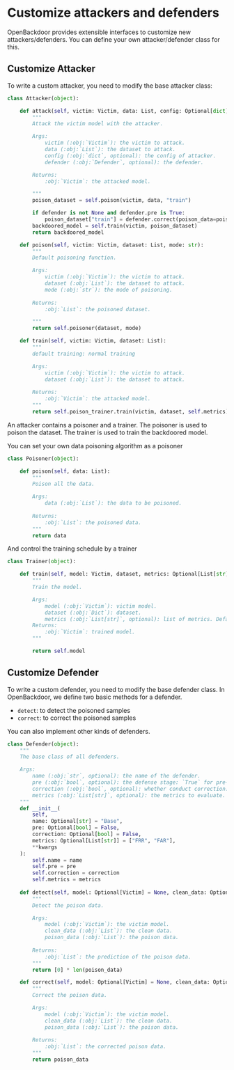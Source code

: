 # Customize attackers and defenders

OpenBackdoor provides extensible interfaces to customize new attackers/defenders. You can define your own attacker/defender class for this.

## Customize Attacker

To write a custom attacker, you need to modify the base attacker class:

```python
class Attacker(object):

    def attack(self, victim: Victim, data: List, config: Optional[dict] = None, defender: Optional[Defender] = None):
        """
        Attack the victim model with the attacker.

        Args:
            victim (:obj:`Victim`): the victim to attack.
            data (:obj:`List`): the dataset to attack.
            config (:obj:`dict`, optional): the config of attacker.
            defender (:obj:`Defender`, optional): the defender.

        Returns:
            :obj:`Victim`: the attacked model.

        """
        poison_dataset = self.poison(victim, data, "train")

        if defender is not None and defender.pre is True:
            poison_dataset["train"] = defender.correct(poison_data=poison_dataset['train'])
        backdoored_model = self.train(victim, poison_dataset)
        return backdoored_model

    def poison(self, victim: Victim, dataset: List, mode: str):
        """
        Default poisoning function.

        Args:
            victim (:obj:`Victim`): the victim to attack.
            dataset (:obj:`List`): the dataset to attack.
            mode (:obj:`str`): the mode of poisoning.
        
        Returns:
            :obj:`List`: the poisoned dataset.

        """
        return self.poisoner(dataset, mode)

    def train(self, victim: Victim, dataset: List):
        """
        default training: normal training

        Args:
            victim (:obj:`Victim`): the victim to attack.
            dataset (:obj:`List`): the dataset to attack.
    
        Returns:
            :obj:`Victim`: the attacked model.
        """
        return self.poison_trainer.train(victim, dataset, self.metrics)
```

An attacker contains a poisoner and a trainer. The poisoner is used to poison the dataset. The trainer is used to train the backdoored model.

You can set your own data poisoning algorithm as a poisoner

```python
class Poisoner(object):

    def poison(self, data: List):
        """
        Poison all the data.

        Args:
            data (:obj:`List`): the data to be poisoned.
        
        Returns:
            :obj:`List`: the poisoned data.
        """
        return data
```

And control the training schedule by a trainer

```python
class Trainer(object):

    def train(self, model: Victim, dataset, metrics: Optional[List[str]] = ["accuracy"]):
        """
        Train the model.

        Args:
            model (:obj:`Victim`): victim model.
            dataset (:obj:`Dict`): dataset.
            metrics (:obj:`List[str]`, optional): list of metrics. Default to ["accuracy"].
        Returns:
            :obj:`Victim`: trained model.
        """

        return self.model
```

## Customize Defender

To write a custom defender, you need to modify the base defender class. In OpenBackdoor, we define two basic methods for a defender.

- `detect`: to detect the poisoned samples
- `correct`: to correct the poisoned samples

You can also implement other kinds of defenders.

```python
class Defender(object):
    """
    The base class of all defenders.

    Args:
        name (:obj:`str`, optional): the name of the defender.
        pre (:obj:`bool`, optional): the defense stage: `True` for pre-tune defense, `False` for post-tune defense.
        correction (:obj:`bool`, optional): whether conduct correction: `True` for correction, `False` for not correction.
        metrics (:obj:`List[str]`, optional): the metrics to evaluate.
    """
    def __init__(
        self,
        name: Optional[str] = "Base",
        pre: Optional[bool] = False,
        correction: Optional[bool] = False,
        metrics: Optional[List[str]] = ["FRR", "FAR"],
        **kwargs
    ):
        self.name = name
        self.pre = pre
        self.correction = correction
        self.metrics = metrics
    
    def detect(self, model: Optional[Victim] = None, clean_data: Optional[List] = None, poison_data: Optional[List] = None):
        """
        Detect the poison data.

        Args:
            model (:obj:`Victim`): the victim model.
            clean_data (:obj:`List`): the clean data.
            poison_data (:obj:`List`): the poison data.
        
        Returns:
            :obj:`List`: the prediction of the poison data.
        """
        return [0] * len(poison_data)

    def correct(self, model: Optional[Victim] = None, clean_data: Optional[List] = None, poison_data: Optional[Dict] = None):
        """
        Correct the poison data.

        Args:
            model (:obj:`Victim`): the victim model.
            clean_data (:obj:`List`): the clean data.
            poison_data (:obj:`List`): the poison data.
        
        Returns:
            :obj:`List`: the corrected poison data.
        """
        return poison_data
```
